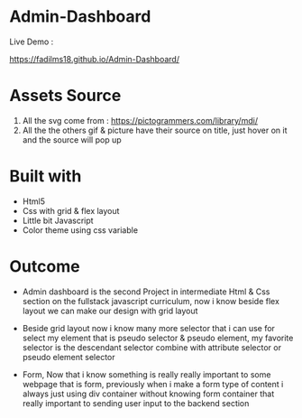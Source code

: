 # Admin-Dashboard

Live Demo :

https://fadilms18.github.io/Admin-Dashboard/

# Assets Source
1. All the svg come from : https://pictogrammers.com/library/mdi/
2. All the the others gif & picture have their source on title, just hover on it and the source will pop up

# Built with
* Html5
* Css with grid & flex layout
* Little bit Javascript
* Color theme using css variable

# Outcome
* Admin dashboard is the second Project in intermediate Html & Css section on the fullstack javascript curriculum, now i know beside flex layout we can make our design with grid layout 

* Beside grid layout now i know many more selector that i can use for select my element that is pseudo selector & pseudo element, my favorite selector is the descendant selector combine with attribute selector or pseudo element selector

* Form, Now that i know something is really really important to some webpage that is form, previously when i make a form type of content i always just using div container without knowing form container that really important to sending user input to the backend section


